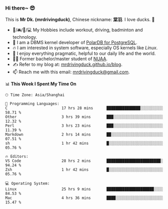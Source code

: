 ### Hi there~ 😎

This is **Mr Dk. (mrdrivingduck)**, Chinese nickname: **棠羽**. I love ducks. 🦆

- 💪/🚘/🏸/💻 My Hobbies include workout, driving, badminton and technology.
- 🍊 I am a DBMS kernel developer of [PolarDB for PostgreSQL](https://github.com/ApsaraDB/PolarDB-for-PostgreSQL).
- 🔥 I am interested in system software, especially OS kernels like *Linux*.
- 🔧 I enjoy everything pragmatic, helpful to our daily life and the world.
- 👨‍🎓 Former bachelor/master student of [NUAA](https://en.wikipedia.org/wiki/Nanjing_University_of_Aeronautics_and_Astronautics).
- ✍ Refer to my blog at: [mrdrivingduck.github.io/blog](https://mrdrivingduck.github.io/blog/).
- 📫 Reach me with this email: [mrdrivingduck@gmail.com](mailto:mrdrivingduck@gmail.com).

<!--START_SECTION:waka-->
📊 **This Week I Spent My Time On** 

```text
🕑︎ Time Zone: Asia/Shanghai

💬 Programming Languages: 
C                        17 hrs 28 mins      ███████████████░░░░░░░░░░   58.71 % 
Other                    3 hrs 39 mins       ███░░░░░░░░░░░░░░░░░░░░░░   12.32 % 
Perl                     3 hrs 23 mins       ███░░░░░░░░░░░░░░░░░░░░░░   11.39 % 
Markdown                 2 hrs 14 mins       ██░░░░░░░░░░░░░░░░░░░░░░░   07.51 % 
sh                       1 hr 42 mins        █░░░░░░░░░░░░░░░░░░░░░░░░   05.76 % 

🔥 Editors: 
VS Code                  28 hrs 2 mins       ████████████████████████░   94.24 % 
Zsh                      1 hr 42 mins        █░░░░░░░░░░░░░░░░░░░░░░░░   05.76 % 

💻 Operating System: 
Linux                    25 hrs 9 mins       █████████████████████░░░░   84.53 % 
Mac                      4 hrs 36 mins       ████░░░░░░░░░░░░░░░░░░░░░   15.47 % 
```


<!--END_SECTION:waka-->

<!-- ![Mr Dk.'s GitHub Stats](https://github-readme-stats.vercel.app/api?username=mrdrivingduck&count_private&show_icons=true&theme=buefy) -->

<!-- ![Most Used Languages](https://github-readme-stats.vercel.app/api/top-langs/?username=mrdrivingduck&exclude_repo=mips32-CPU,snort-tcp-socket&theme=buefy&layout=compact&langs_count=10) -->


<!--
**mrdrivingduck/mrdrivingduck** is a ✨ _special_ ✨ repository because its `README.md` (this file) appears on your GitHub profile.

Here are some ideas to get you started:

- 🔭 I’m currently working on ...
- 🌱 I’m currently learning ...
- 👯 I’m looking to collaborate on ...
- 🤔 I’m looking for help with ...
- 💬 Ask me about ...
- 📫 How to reach me: ...
- 😄 Pronouns: ...
- ⚡ Fun fact: ...
-->
